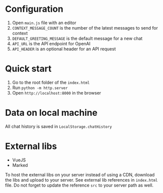 # Configuration

1. Open `main.js` file with an editor
1. `CONTEXT_MESSAGE_COUNT` is the number of the latest messages to send for context
1. `DEFAULT_GREETING_MESSAGE` is the default message for a new chat
1. `API_URL` is the API endpoint for OpenAI
1. `API_HEADER` is an optional header for an API request

# Quick start

1. Go to the root folder of the `index.html`
1. Run `python -m http.server`
1. Open `http://localhost:8000` in the browser

# Data on local machine

All chat history is saved in `LocalStorage.chatHistory`

# External libs

* VueJS
* Marked

To host the external libs on your server instead of using a CDN, download the libs and upload to your server. See external lib references in `index.html` file. Do not forget to update the reference `src` to your server path as well.